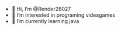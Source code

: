- 👋 Hi, I’m @Render28027
- 👀 I’m interested in programing videagames
- 🌱 I’m currently learning java

<!---
Render28027/Render28027 is a ✨ special ✨ repository because its `README.md` (this file) appears on your GitHub profile.
You can click the Preview link to take a look at your changes.
--->
